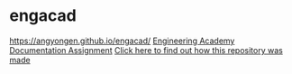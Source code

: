 # engacad
 https://angyongen.github.io/engacad/
 [Engineering Academy Documentation Assignment](https://rdorville.github.io/digfab/practicals/ea_documentation/ea_documentation.html)
 [Click here to find out how this repository was made](https://angyongen.github.io/engacad/projects/github/index.html)
